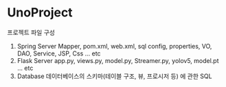 # UnoProject

프로젝트 파일 구성
1. Spring Server
   Mapper, pom.xml, web.xml, sql config, properties, VO, DAO, Service, JSP, Css ... etc
2. Flask Server
   app.py, views.py, model.py, Streamer.py, yolov5, model.pt ... etc
3. Database
   데이터베이스의 스키마(테이블 구조, 뷰, 프로시저 등) 에 관한 SQL

   

